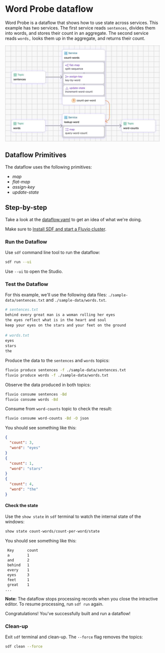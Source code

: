 # Word Probe dataflow

Word Probe is a dataflow that shows how to use state across services. This example has two services. The first service reads `sentences`, divides them into words, and stores their count in an aggregate. The second service reads `words,` looks them up in the aggregate, and returns their count.


<p align="center">
 <img width="700" src="img/word-probe.jpg">
</p>

## Dataflow Primitives

The dataflow uses the following primitives:
* _map_
* _flat-map_
* _assign-key_
* _update-state_


## Step-by-step

Take a look at the [dataflow.yaml](./dataflow.yaml) to get an idea of what we're doing.

Make sure to [Install SDF and start a Fluvio cluster].

### Run the Dataflow

Use `sdf` command line tool to run the dataflow:

```bash
sdf run --ui
```

Use `--ui` to open the Studio.


### Test the Dataflow

For this example, we'll use the following data files: `./sample-data/sentences.txt` and `./sample-data/words.txt`.

```bash
# sentences.txt
behind every great man is a woman rolling her eyes
the eyes reflect what is in the heart and soul
keep your eyes on the stars and your feet on the ground

# words.txt
eyes
stars
the
```

Produce the data to the `sentences` and `words` topics:

```bash
fluvio produce sentences -f ./sample-data/sentences.txt
fluvio produce words -f ./sample-data/words.txt
```

Observe the data produced in both topics:

```bash
fluvio consume sentences -Bd
fluvio consume words -Bd
```

Consume from `word-counts` topic to check the result:

```bash
fluvio consume word-counts -Bd -O json
```

You should see something like this:

```json
{
  "count": 3,
  "word": "eyes"
}
{
  "count": 1,
  "word": "stars"
}
{
  "count": 4,
  "word": "the"
}
```

#### Check the state

Use the `show state` in `sdf` terminal to watch the internal state of the windows:

```bash
show state count-words/count-per-word/state
```

You should see something like this:

```text
 Key      count
 a        1
 and      2
 behind   1
 every    1
 eyes     3
 feet     1
 great    1
...
```

**Note:** The dataflow stops processing records when you close the intractive editor. To resume processing, run `sdf run` again.

Congratulations! You've successfully built and run a dataflow!


### Clean-up

Exit `sdf` terminal and clean-up. The `--force` flag removes the topics:

```bash
sdf clean --force
```

[Install SDF and start a Fluvio cluster]: /README.MD#prerequisites
